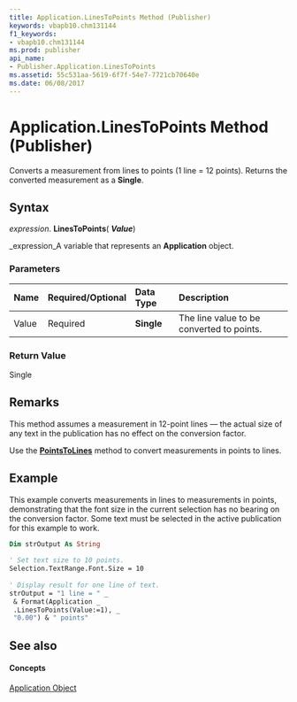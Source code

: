 ```yaml
---
title: Application.LinesToPoints Method (Publisher)
keywords: vbapb10.chm131144
f1_keywords:
- vbapb10.chm131144
ms.prod: publisher
api_name:
- Publisher.Application.LinesToPoints
ms.assetid: 55c531aa-5619-6f7f-54e7-7721cb70640e
ms.date: 06/08/2017
---
```



# Application.LinesToPoints Method (Publisher)

Converts a measurement from lines to points (1 line = 12 points). Returns the converted measurement as a  **Single**.


## Syntax

 _expression_. **LinesToPoints**( **_Value_**)

 _expression_A variable that represents an  **Application** object.


### Parameters



|**Name**|**Required/Optional**|**Data Type**|**Description**|
|:-----|:-----|:-----|:-----|
|Value|Required| **Single**|The line value to be converted to points.|

### Return Value

Single


## Remarks

This method assumes a measurement in 12-point lines — the actual size of any text in the publication has no effect on the conversion factor.

Use the  **[PointsToLines](application-pointstolines-method-publisher.md)** method to convert measurements in points to lines.


## Example

This example converts measurements in lines to measurements in points, demonstrating that the font size in the current selection has no bearing on the conversion factor. Some text must be selected in the active publication for this example to work.


```vb
Dim strOutput As String 
 
' Set text size to 10 points. 
Selection.TextRange.Font.Size = 10 
 
' Display result for one line of text. 
strOutput = "1 line = " _ 
 & Format(Application _ 
 .LinesToPoints(Value:=1), _ 
 "0.00") & " points"
```


## See also


#### Concepts


 [Application Object](application-object-publisher.md)

